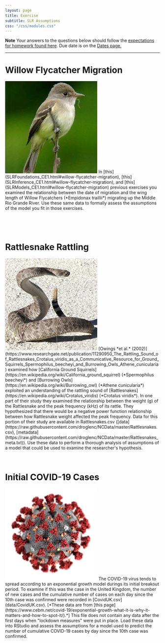 ```yaml
---
layout: page
title: Exercise
subtitle: SLR Assumptions
css: "/css/modules.css"
---
```


<div class="alert alert-warning">
  <strong>Note</strong> Your answers to the questions below should follow the <a href="../resources/hwformat" target="_blank">expectations for homework found here</a>. Due date is on the <a href="../../resources/Dates-Current" target="_blank">Dates page.</a>
</div>

----

# Willow Flycatcher Migration
<img src="../zimgs/willow_flycatcher.jpg" alt="Decoration" class="img-right">
In [this](SLRFoundations_CE1.html#willow-flycatcher-migration),  [this](SLRInference_CE1.html#willow-flycatcher-migration), and [this](SLRModels_CE1.html#willow-flycatcher-migration) previous exercises you examined the relationship between the date of migration and the wing length of Willow Flycatchers (*Empidonax traillii*) migrating up the Middle Rio Grande River. Use these same data to formally assess the assumptions of the model you fit in those exercises.

&nbsp;

&nbsp;

# Rattlesnake Rattling
<img src="../zimgs/rattlesnake.jpg" alt="Decoration" class="img-right">
[Owings *et al.* (2002)](https://www.researchgate.net/publication/11290950_The_Rattling_Sound_of_Rattlesnakes_Crotalus_viridis_as_a_Communicative_Resource_for_Ground_Squirrels_Spermophilus_beecheyi_and_Burrowing_Owls_Athene_cunicularia) examined how [California Ground Squirrels](https://en.wikipedia.org/wiki/California_ground_squirrel) (*Spermophilus beecheyi*) and [Burrowing Owls](https://en.wikipedia.org/wiki/Burrowing_owl) (*Athene cunicularia*) exploited an understanding of the rattling sound of [Rattlesnakes](https://en.wikipedia.org/wiki/Crotalus_viridis) (*Crotalus viridis*). In one part of their study they examined the relationship between the weight (g) of the Rattlesnake and the peak frequency (kHz) of its rattle. They hypothesized that there would be a negative power function relationship between how Rattlesnake weight affected the peak frequency. Data for this portion of their study are available in Rattlesnakes.csv  ([data](https://raw.githubusercontent.com/droglenc/NCData/master/Rattlesnakes.csv), [metadata](https://raw.githubusercontent.com/droglenc/NCData/master/Rattlesnakes_meta.txt)). Use these data to perform a thorough analysis of assumptions of a model that could be used to examine the researcher's hypothesis.

&nbsp;

# Initial COVID-19 Cases
<img src="../zimgs/COVID.jpg" alt="Decoration" class="img-right">
The COVID-19 virus tends to spread according to an exponential growth model durings its initial breakout period. To examine if this was the case in the United Kingdom, the number of new cases and the cumulative number of cases on each day since the 10th case was confirmed were recorded in [CovidUK.csv](data/CovidUK.csv). [*These data are from [this page](https://www.cebm.net/covid-19/exponential-growth-what-it-is-why-it-matters-and-how-to-spot-it/).*] This file does not contain any data after the first days when "lockdown measures" were put in place. Load these data into RStudio and assess the assumptions for a model used to predict the number of cumulative COVID-19 cases by day since the 10th case was confirmed.

